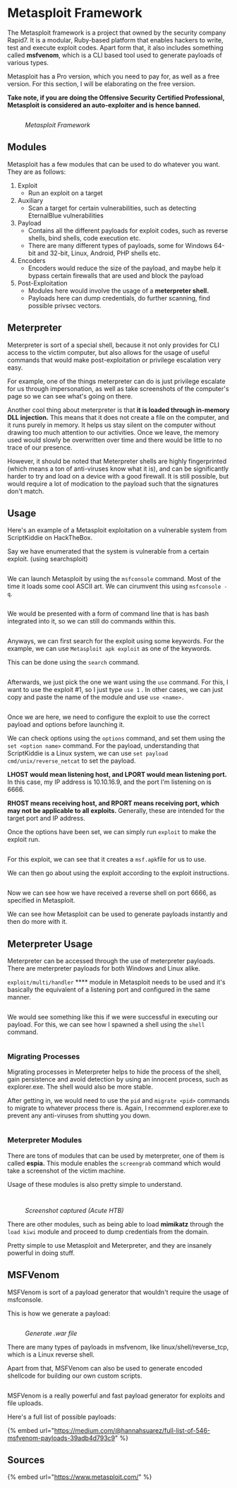 # Metasploit Framework

The Metasploit framework is a project that owned by the security company Rapid7. It is a modular, Ruby-based platform that enables hackers to write, test and execute exploit codes. Apart form that, it also includes something called **msfvenom**, which is a CLI based tool used to generate payloads of various types.

Metasploit has a Pro version, which you need to pay for, as well as a free version. For this section, I will be elaborating on the free version.

**Take note, if you are doing the Offensive Security Certified Professional, Metasploit is considered an auto-exploiter and is hence banned.**

<figure><img src="../../.gitbook/assets/metasploit-framework-logo.svg" alt=""><figcaption><p><em>Metasploit Framework</em></p></figcaption></figure>

## Modules

Metasploit has a few modules that can be used to do whatever you want. They are as follows:

1. Exploit
   * Run an exploit on a target
2. Auxiliary
   * Scan a target for certain vulnerabilities, such as detecting EternalBlue vulnerabilities
3. Payload
   * Contains all the different payloads for exploit codes, such as reverse shells, bind shells, code execution etc.
   * There are many different types of payloads, some for Windows 64-bit and 32-bit, Linux, Android, PHP shells etc.
4. Encoders
   * Encoders would reduce the size of the payload, and maybe help it bypass certain firewalls that are used and block the payload
5. Post-Exploitation
   * Modules here would involve the usage of a **meterpreter shell.**
   * Payloads here can dump credentials, do further scanning, find possible privsec vectors.

## Meterpreter

Meterpreter is sort of a special shell, because it not only provides for CLI access to the victim computer, but also allows for the usage of useful commands that would make post-exploitation or privilege escalation very easy.

For example, one of the things meterpreter can do is just privilege escalate for us through impersonation, as well as take screenshots of the computer's page so we can see what's going on there.

Another cool thing about meterpreter is that **it is loaded through in-memory DLL injection.** This means that it does not create a file on the computer, and it runs purely in memory. It helps us stay silent on the computer without drawing too much attention to our activities. Once we leave, the memory used would slowly be overwritten over time and there would be little to no trace of our presence.

However, it should be noted that Meterpreter shells are highly fingerprinted (which means a ton of anti-viruses know what it is), and can be significantly harder to try and load on a device with a good firewall. It is still possible, but would require a lot of modication to the payload such that the signatures don't match.

## Usage

Here's an example of a Metasploit exploitation on a vulnerable system from ScriptKiddie on HackTheBox.

Say we have enumerated that the system is vulnerable from a certain exploit. (using searchsploit)

<figure><img src="../../.gitbook/assets/image (12).png" alt=""><figcaption></figcaption></figure>

We can launch Metasploit by using the `msfconsole` command. Most of the time it loads some cool ASCII art. We can cirumvent this using `msfconsole -q`.

<figure><img src="../../.gitbook/assets/image (23).png" alt=""><figcaption></figcaption></figure>

We would be presented with a form of command line that is has bash integrated into it, so we can still do commands within this.

<figure><img src="../../.gitbook/assets/image (313).png" alt=""><figcaption></figcaption></figure>

Anyways, we can first search for the exploit using some keywords. For the example, we can use `Metasploit apk exploit` as one of the keywords.

This can be done using the `search` command.

<figure><img src="../../.gitbook/assets/image (59).png" alt=""><figcaption></figcaption></figure>

Afterwards, we just pick the one we want using the `use` command. For this, I want to use the exploit #1, so I just type `use 1` . In other cases, we can just copy and paste the name of the module and use `use <name>.`

<figure><img src="../../.gitbook/assets/image (63).png" alt=""><figcaption></figcaption></figure>

Once we are here, we need to configure the exploit to use the correct payload and options before launching it.

We can check options using the `options` command, and set them using the `set <option name>` command. For the payload, understanding that ScriptKiddie is a Linux system, we can use `set payload cmd/unix/reverse_netcat` to set the payload.

**LHOST would mean listening host, and LPORT would mean listening port.** In this case, my IP address is 10.10.16.9, and the port I'm listening on is 6666.

**RHOST means receiving host, and RPORT means receiving port, which may not be applicable to all exploits.** Generally, these are intended for the target port and IP address.

Once the options have been set, we can simply run `exploit` to make the exploit run.

<figure><img src="../../.gitbook/assets/image (24).png" alt=""><figcaption></figcaption></figure>

For this exploit, we can see that it creates a `msf.apk`file for us to use.

We can then go about using the exploit according to the exploit instructions.

<figure><img src="../../.gitbook/assets/image (267).png" alt=""><figcaption></figcaption></figure>

Now we can see how we have received a reverse shell on port 6666, as specified in Metasploit.&#x20;

We can see how Metasploit can be used to generate payloads instantly and then do more with it.

## Meterpreter Usage

Meterpreter can be accessed through the use of meterpreter payloads. There are meterpreter payloads for both Windows and Linux alike.

`exploit/multi/handler` **** module in Metasploit needs to be used and it's basically the equivalent of a listening port and configured in the same manner.

<figure><img src="../../.gitbook/assets/image (44).png" alt=""><figcaption></figcaption></figure>

We would see something like this if we were successful in executing our payload. For this, we can see how I spawned a shell using the `shell` command.

<figure><img src="../../.gitbook/assets/image (69).png" alt=""><figcaption></figcaption></figure>

### Migrating Processes

Migrating processes in Meterpreter helps to hide the process of the shell, gain persistence and avoid detection by using an innocent process, such as explorer.exe. The shell would also be more stable.

After getting in, we would need to use the `pid` and `migrate <pid>` commands to migrate to whatever process there is. Again, I recommend explorer.exe to prevent any anti-viruses from shutting you down.

<figure><img src="../../.gitbook/assets/image (37).png" alt=""><figcaption></figcaption></figure>

### Meterpreter Modules

There are tons of modules that can be used by meterpreter, one of them is called **espia.** This module enables the `screengrab` command which would take a screenshot of the victim machine.

Usage of these modules is also pretty simple to understand.

<figure><img src="../../.gitbook/assets/image (33).png" alt=""><figcaption></figcaption></figure>

<figure><img src="../../.gitbook/assets/image (272).png" alt=""><figcaption><p><em>Screenshot captured (Acute HTB)</em></p></figcaption></figure>

There are other modules, such as being able to load **mimikatz** through the `load kiwi` module and proceed to dump credentials from the domain.

Pretty simple to use Metasploit and Meterpreter, and they are insanely powerful in doing stuff.

## MSFVenom

MSFVenom is sort of a payload generator that wouldn't require the usage of msfconsole.

This is how we generate a payload:

<figure><img src="../../.gitbook/assets/image (1).png" alt=""><figcaption><p><em>Generate .war file</em></p></figcaption></figure>

There are many types of payloads in msfvenom, like linux/shell/reverse\_tcp, which is a Linux reverse shell.

Apart from that, MSFVenom can also be used to generate encoded shellcode for building our own custom scripts.

<figure><img src="../../.gitbook/assets/image (68).png" alt=""><figcaption></figcaption></figure>

MSFVenom is a really powerful and fast payload generator for exploits and file uploads.

Here's a full list of possible payloads:

{% embed url="https://medium.com/@hannahsuarez/full-list-of-546-msfvenom-payloads-39adb4d793c9" %}

## Sources

{% embed url="https://www.metasploit.com/" %}
